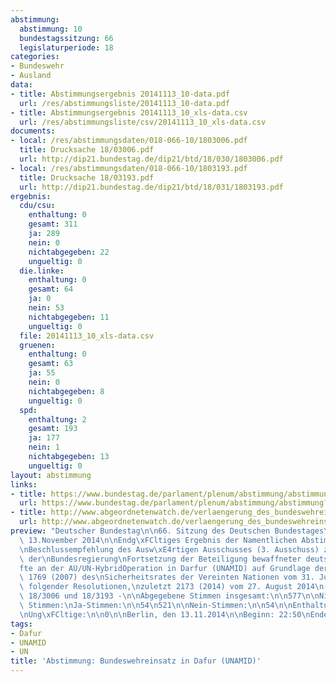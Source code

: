 ```yaml
---
abstimmung:
  abstimmung: 10
  bundestagssitzung: 66
  legislaturperiode: 18
categories:
- Bundeswehr
- Ausland
data:
- title: Abstimmungsergebnis 20141113_10-data.pdf
  url: /res/abstimmungsliste/20141113_10-data.pdf
- title: Abstimmungsergebnis 20141113_10_xls-data.csv
  url: /res/abstimmungsliste/csv/20141113_10_xls-data.csv
documents:
- local: /res/abstimmungsdaten/018-066-10/1803006.pdf
  title: Drucksache 18/03006.pdf
  url: http://dip21.bundestag.de/dip21/btd/18/030/1803006.pdf
- local: /res/abstimmungsdaten/018-066-10/1803193.pdf
  title: Drucksache 18/03193.pdf
  url: http://dip21.bundestag.de/dip21/btd/18/031/1803193.pdf
ergebnis:
  cdu/csu:
    enthaltung: 0
    gesamt: 311
    ja: 289
    nein: 0
    nichtabgegeben: 22
    ungueltig: 0
  die.linke:
    enthaltung: 0
    gesamt: 64
    ja: 0
    nein: 53
    nichtabgegeben: 11
    ungueltig: 0
  file: 20141113_10_xls-data.csv
  gruenen:
    enthaltung: 0
    gesamt: 63
    ja: 55
    nein: 0
    nichtabgegeben: 8
    ungueltig: 0
  spd:
    enthaltung: 2
    gesamt: 193
    ja: 177
    nein: 1
    nichtabgegeben: 13
    ungueltig: 0
layout: abstimmung
links:
- title: https://www.bundestag.de/parlament/plenum/abstimmung/abstimmung?id=316
  url: https://www.bundestag.de/parlament/plenum/abstimmung/abstimmung?id=316
- title: http://www.abgeordnetenwatch.de/verlaengerung_des_bundeswehreinsatzes_in_darfur_unamid-1105-692.html
  url: http://www.abgeordnetenwatch.de/verlaengerung_des_bundeswehreinsatzes_in_darfur_unamid-1105-692.html
preview: "Deutscher Bundestag\n\n66. Sitzung des Deutschen Bundestages\nam Donnerstag,\
  \ 13.November 2014\n\nEndg\xFCltiges Ergebnis der Namentlichen Abstimmung Nr. 10\n\
  \nBeschlussempfehlung des Ausw\xE4rtigen Ausschusses (3. Ausschuss) zu dem Antrag\
  \ der\nBundesregierung\nFortsetzung der Beteiligung bewaffneter deutscher Streitkr\xE4\
  fte an der AU/UN-HybridOperation in Darfur (UNAMID) auf Grundlage der Resolution\
  \ 1769 (2007) des\nSicherheitsrates der Vereinten Nationen vom 31. Juli 2007 und\
  \ folgender Resolutionen,\nzuletzt 2173 (2014) vom 27. August 2014\n- Drucksachen\
  \ 18/3006 und 18/3193 -\n\nAbgegebene Stimmen insgesamt:\n\n577\n\nNicht abgegebene\
  \ Stimmen:\nJa-Stimmen:\n\n54\n521\n\nNein-Stimmen:\n\n54\n\nEnthaltungen:\n\n2\n\
  \nUng\xFCltige:\n\n0\n\nBerlin, den 13.11.2014\n\nBeginn: 22:50\nEnde: 22:53\n"
tags:
- Dafur
- UNAMID
- UN
title: 'Abstimmung: Bundeswehreinsatz in Dafur (UNAMID)'
---
```

